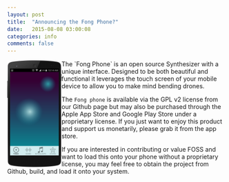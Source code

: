 ```yaml
---
layout: post
title:  "Announcing the Fong Phone?"
date:   2015-08-08 03:00:08
categories: info
comments: false
---
```

<img src="/images/Nexus_5_with_fong_shots_trim.png" style="width: 25%" ALIGN="left" />
The `Fong Phone` is an open source Synthesizer with a unique interface. Designed to be both beautiful and functional it
leverages the touch screen of your mobile device to allow you to make mind bending drones.

The `Fong phone` is available via the GPL v2 license from our Github page but may also be purchased through the
Apple App Store and Google Play Store under a proprietary license. If you just want to enjoy this product and support
us monetarily, please grab it from the app store.

If you are interested in contributing or value FOSS and want to load this onto your phone without a proprietary license,
you may feel free to obtain the project from Github, build, and load it onto your system.